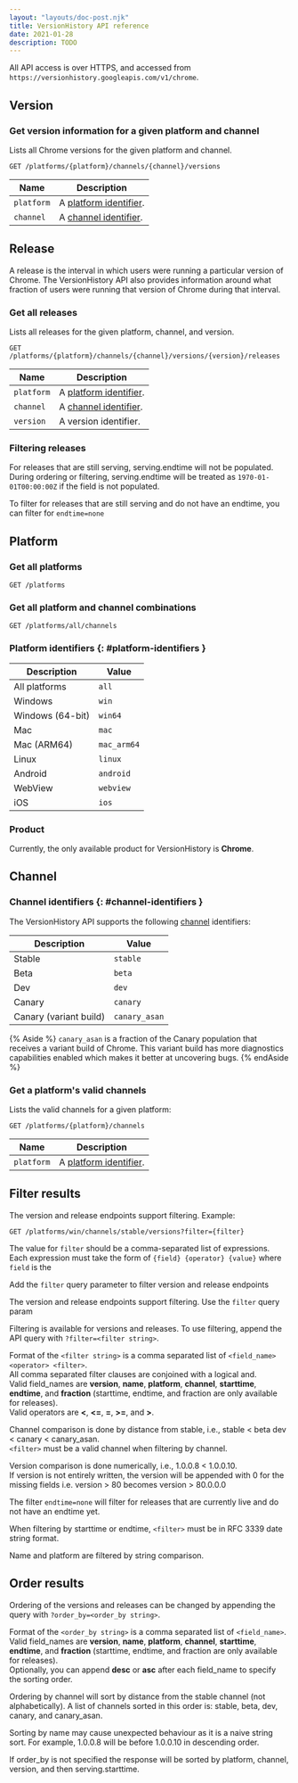 ```yaml
---
layout: "layouts/doc-post.njk"
title: VersionHistory API reference
date: 2021-01-28
description: TODO
---
```


All API access is over HTTPS, and accessed from `https://versionhistory.googleapis.com/v1/chrome`.

## Version

### Get version information for a given platform and channel

Lists all Chrome versions for the given platform and channel.

```http
GET /platforms/{platform}/channels/{channel}/versions
```

<table>
  <thead>
    <tr>
      <th>Name</th>
      <th>Description</th>
    </tr>
  </thead>
  <tbody>
    <tr>
      <td><code>platform</code></td>
      <td>A <a href="#platform-identifiers">platform identifier</a>.</td>
    </tr>
    <tr>
      <td><code>channel</code></td>
      <td>A <a href="#channel-identifiers">channel identifier</a>.</td>
    </tr>
  </tbody>
</table>

## Release

A release is the interval in which users were running a particular
version of Chrome. The VersionHistory API also provides information
around what fraction of users were running that version of Chrome
during that interval.

### Get all releases

Lists all releases for the given platform, channel, and version.

```http
GET /platforms/{platform}/channels/{channel}/versions/{version}/releases
```

<table>
  <thead>
    <tr>
      <th>Name</th>
      <th>Description</th>
    </tr>
  </thead>
  <tbody>
    <tr>
      <td><code>platform</code></td>
      <td>A <a href="#platform-identifiers">platform identifier</a>.</td>
    </tr>
    <tr>
      <td><code>channel</code></td>
      <td>A <a href="#channel-identifiers">channel identifier</a>.</td>
    </tr>
    <tr>
      <td><code>version</code></td>
      <td>A version identifier.</td>
    </tr>
  </tbody>
</table>

### Filtering releases

For releases that are still serving, serving.endtime will not be populated.
During ordering or filtering, serving.endtime will be treated as
`1970-01-01T00:00:00Z` if the field is not populated.

To filter for releases that are still serving and do not have an endtime, you
can filter for `endtime=none`

## Platform

### Get all platforms

```http
GET /platforms
```

### Get all platform and channel combinations

```http
GET /platforms/all/channels
```

### Platform identifiers {: #platform-identifiers }

<table>
  <thead>
    <tr>
      <th>Description</th>
      <th>Value</th>
    </tr>
  </thead>
  <tbody>
    <tr>
      <td>All platforms</td>
      <td><code>all</code></td>
    </tr>
    <tr>
      <td>Windows</td>
      <td><code>win</code></td>
    </tr>
    <tr>
      <td>Windows (64-bit)</td>
      <td><code>win64</code></td>
    </tr>
    <tr>
      <td>Mac</td>
      <td><code>mac</code></td>
    </tr>
    <tr>
      <td>Mac (ARM64)</td>
      <td><code>mac_arm64</code></td>
    </tr>
    <tr>
      <td>Linux</td>
      <td><code>linux</code></td>
    </tr>
    <tr>
      <td>Android</td>
      <td><code>android</code></td>
    </tr>
    <tr>
      <td>WebView</td>
      <td><code>webview</code></td>
    </tr>
    <tr>
      <td>iOS</td>
      <td><code>ios</code></td>
    </tr>
  </tbody>
</table>

### Product

Currently, the only available product for VersionHistory is **Chrome**.

## Channel

### Channel identifiers {: #channel-identifiers }

The VersionHistory API supports the following [channel] identifiers:

<table>
  <thead>
    <tr>
      <th>Description</th>
      <th>Value</th>
    </tr>
  </thead>
  <tbody>
    <tr>
      <td>Stable</td>
      <td><code>stable</code></td>
    </tr>
    <tr>
      <td>Beta</td>
      <td><code>beta</code></td>
    </tr>
    <tr>
      <td>Dev</td>
      <td><code>dev</code></td>
    </tr>
    <tr>
      <td>Canary</td>
      <td><code>canary</code></td>
    </tr>
    <tr>
      <td>Canary (variant build)</td>
      <td><code>canary_asan</code></td>
    </tr>
  </tbody>
</table>

{% Aside %}
  `canary_asan` is a fraction of the Canary population that
  receives a variant build of Chrome. This variant build has
  more diagnostics capabilities enabled which makes it better
  at uncovering bugs.
{% endAside %}

### Get a platform's valid channels

Lists the valid channels for a given platform:

```http
GET /platforms/{platform}/channels
```

<table>
  <thead>
    <tr>
      <th>Name</th>
      <th>Description</th>
    </tr>
  </thead>
  <tbody>
    <tr>
      <td><code>platform</code></td>
      <td>A <a href="#platform-identifiers">platform identifier</a>.</td>
    </tr>
  </tbody>
</table>

## Filter results

The version and release endpoints support filtering. Example:

```http
GET /platforms/win/channels/stable/versions?filter={filter}
```

The value for `filter` should be a comma-separated list of expressions.
Each expression must take the form of `{field} {operator} {value}` where
`field` is the 

Add the `filter` query parameter to filter version and release endpoints

The version and release endpoints support filtering. Use the `filter` query
param

Filtering is available for versions and releases. To use filtering, append the
API query with `?filter=<filter string>`.

Format of the `<filter string>` is a comma separated list of `<field_name>
<operator> <filter>`. \
All comma separated filter clauses are conjoined with a logical and. \
Valid field_names are **version**, **name**, **platform**, **channel**,
**starttime**, **endtime**, and **fraction** (starttime, endtime, and fraction
are only available for releases). \
Valid operators are **<**, **<=**, **=**, **>=**, and **>**.

Channel comparison is done by distance from stable, i.e., stable < beta dev <
canary < canary_asan. \
`<filter>` must be a valid channel when filtering by channel.

Version comparison is done numerically, i.e., 1.0.0.8 < 1.0.0.10. \
If version is not entirely written, the version will be appended with 0 for the
missing fields i.e. version > 80 becomes version > 80.0.0.0

The filter `endtime=none` will filter for releases that are currently live and
do not have an endtime yet.

When filtering by starttime or endtime, `<filter>` must be in RFC 3339 date
string format.

Name and platform are filtered by string comparison.

## Order results

Ordering of the versions and releases can be changed by appending the query with
`?order_by=<order_by string>`.

Format of the `<order_by string>` is a comma separated list of `<field_name>`. \
Valid field_names are **version**, **name**, **platform**, **channel**,
**starttime**, **endtime**, and **fraction** (starttime, endtime, and fraction
are only available for releases). \
Optionally, you can append **desc** or **asc** after each field_name to specify
the sorting order.

Ordering by channel will sort by distance from the stable channel (not
alphabetically). A list of channels sorted in this order is: stable, beta, dev,
canary, and canary_asan.

Sorting by name may cause unexpected behaviour as it is a naive string sort. For
example, 1.0.0.8 will be before 1.0.0.10 in descending order.

If order_by is not specified the response will be sorted by platform, channel,
version, and then serving.starttime.

[channel]: https://www.chromium.org/getting-involved/dev-channel#TOC-How-do-I-choose-which-channel-to-use-